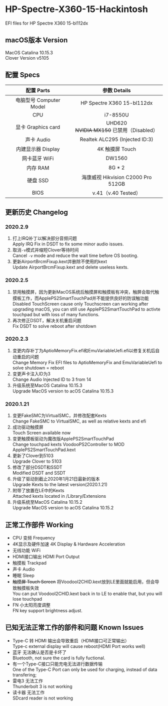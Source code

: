 # HP-Spectre-X360-15-Hackintosh
EFI files for HP Spectre X360 15-bl112dx

## macOS版本 Version
MacOS Catalina 10.15.3  
Clover Version v5105
## 配置 Specs
|配置 Parts|参数 Details
|:---:|:---:|
电脑型号 Computer Model | HP Spectre X360 15-bl112dx
CPU | i7-8550U
显卡 Graphics card | UHD620<br>~~NVIDIA MX150~~ 已禁用（Disabled）
声卡 Audio | Realtek ALC295 (Injected ID:3)
内建显示器 Display | 4K 触摸屏 Touch
网卡蓝牙 WiFi | DW1560
内存 RAM | 8G * 2
硬盘 SSD | 海康威视 Hikvision C2000 Pro 512GB
BIOS | v.41（v.40 Tested）

## 更新历史 Changelog
### 2020.2.9  
1. 打上IRQ补丁以解决部分音频问题<br>Apply IRQ Fix in DSDT to fix some minor audio issues.
2. 取消`-v`模式并缩短Clover等待时间<br>Cancel `-v` mode and reduce the wait time before OS booting.  
3. 更新AirportBrcmFixup.kext并删除不使用的kext<br>Update AirportBrcmFixup.kext and delete useless kexts.  
### 2020.2.5  
1. 禁用触摸屏，因为更新MacOS系统后触摸屏和触摸板有冲突，触屏会取代触摸板工作，而ApplePS2SmartTouchPad并不能提供良好的防误触功能<br>Disabled TouchScreen cause only Touchscreen can working after upgrading macOS, you can still use ApplePS2SmartTouchPad to activte touchpad but with loss of many functions.
2. 再次修正DSDT，解决关机重启问题<br>Fix DSDT to solve reboot after shotdown
### 2020.2.3  
1. 变更内存补丁为AptioMemoryFix.efi和EmuVariableUefi.efi以修复关机后自动重启的问题<br>Change Memory Fix EFI files to AptioMemoryFix and EmuVariableUefi to solve shutdown = reboot
2. 变更声卡注入ID为3<br>Change Audio Injected ID to 3 from 14
3. 升级系统至MacOS Catalina 10.15.3<br>Upgrade MacOS version to acOS Catalina 10.15.3

### 2020.1.21
1. 变更FakeSMC为VirtualSMC，并修改配套Kexts<br>Change FakeSMC to VirtualSMC, as well as relative kexts and efi
2. 成功驱动触摸屏<br>Touch Screen available now
3. 变更触摸板驱动为魔改版ApplePS2SmartTouchPad<br>Change touchpad kexts VoodooPS2Controller to MOD ApplePS2SmartTouchPad.kext
4. 更新了Clover到5103<br>Upgrade Clover to 5103
5. 修改了部分DSDT和SSDT<br>Modified DSDT and SSDT
6. 升级了驱动到截止2020年1月21日最新的版本<br>Upgrade Kexts to the latest version(2020.1.21)
7. 附带了放置在LE中的Kexts<br>Attached kexts located in /Library/Extensions
8. 升级系统至MacOS Catalina 10.15.2<br>Upgrade MacOS version to acOS Catalina 10.15.2

## 正常工作部件 Working
* CPU 变频 Frequency   
* 4K显示及硬件加速 4K Display & Hardware Acceleration   
* 无线功能 WiFi  
* HDMI接口输出 HDMI Port Output  
* 触摸板 Trackpad  
* 声卡 Audio  
* 睡眠 Sleep 
* ~~触摸屏 Touch Screen~~ 将VoodooI2CHID.kext放到LE里面就能启用，但会导致触摸板失效<br>You can put VoodooI2CHID.kext back in to LE to enable that, but you will lose touchpad
* FN 小太阳亮度调整<br>FN key support brightness adjust.

## 已知无法正常工作的部件和问题 Known Issues
* Type-C 转 HDMI 输出会导致重启（HDMI接口可正常输出）<br>Type-c external display will cause reboot(HDMI Port works well)
* 蓝牙 无法确认是否是卡坏了<br>Bluetooth, not sure the card is fully fuctional.
* 有一个Type-C接口只能充电无法进行数据传输<br>One of the Type-C Port can only be used for charging, instead of data transfering;
* 雷电3 无法工作<br>Thunderbolt 3 is not working
* 读卡器 无法工作<br>SDcard reader is not working
